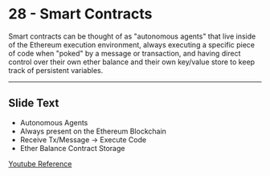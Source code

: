 # 28 - Smart Contracts

Smart contracts can be thought of as "autonomous agents" that live inside of the Ethereum execution environment, always executing a specific piece of code when "poked" by a message or transaction, and having direct control over their own ether balance and their own key/value store to keep track of persistent variables.

---
## Slide Text
- Autonomous Agents
- Always present on the Ethereum Blockchain
- Receive Tx/Message -> Execute Code
- Ether Balance Contract Storage

[Youtube Reference](https://youtu.be/zIeBfuXxuWs?t=331)